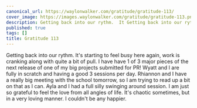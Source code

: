 ```yaml
---
canonical_url: https://waylonwalker.com/gratitude/gratitude-113/
cover_image: https://images.waylonwalker.com/gratitude/gratitude-113.png
description: Getting back into our rythm.  It Getting back into our rythm.  It
published: true
tags: []
title: Gratitude 113
---
```


Getting back into our rythm.  It's starting to feel busy here again, work is cranking along with quite a bit of pull.  I have have 1 of 3 major pieces of the next release of one of my big projects submitted for PR!  Wyatt and I are fully in scratch and having a good 3 sessions per day.  Rhiannon and I have a really big meeting with the school tomorrow, so I am trying to read up a bit on that as I can.  Ayla and I had a full silly swinging around session.  I am just so grateful to feel the love from all angles of life.  It's chaotic sometimes, but in a very loving manner.  I couldn't be any happier.